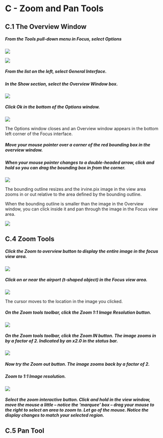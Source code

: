 # C - Zoom and Pan Tools

## C.1 The Overview Window

##### From the Tools pull-down menu in Focus, select Options

![](./img/mod01-c-01.png)

![](./img/mod01-c-02.png)

##### From the list on the left, select General Interface.

##### In the Show section, select the Overview Window box.

![](./img/mod01-c-03.png)

##### Click Ok in the bottom of the Options window.

![](./img/mod01-c-04.png)

The Options window closes and an Overview window appears in the bottom left corner of the Focus interface.

##### Move your mouse pointer over a corner of the red bounding box in the overview window.

##### When your mouse pointer changes to a double-headed arrow, click and hold so you can drag the bounding box in from the corner. 

![](./img/mod01-c-05.png)

The bounding outline resizes and the irvine.pix image in the view area zooms in or out relative to the area defined by the bounding outline.

When the bounding outline is smaller than the image in the Overview window, you can click inside it and pan through the image in the Focus view area.

![](./img/mod01-c-06.png)

## C.4 Zoom Tools

##### Click the Zoom to overview button to display the entire image in the focus view area.

![](./img/mod01-c-07.png)

##### Click on or near the airport (t-shaped object) in the Focus view area.

![](./img/mod01-c-08.png)

The cursor moves to the location in the image you clicked.

##### On the Zoom tools toolbar, click the Zoom 1:1 Image Resolution button.

![](./img/mod01-c-09.png)

##### On the Zoom tools toolbar, click the Zoom IN button. The image zooms in by a factor of 2. Indicated by an x2.0 in the status bar.

![](./img/mod01-c-10.png)

##### Now try the Zoom out button. The image zooms back by a factor of 2.

##### Zoom to 1:1 Image resolution.

![](./img/mod01-c-11.png)

##### Select the zoom interactive button. Click and hold in the view window, move the mouse a little – notice the ‘marquee’ box – drag your mouse to the right to select an area to zoom to. Let go of the mouse. Notice the display changes to match your selected region.

## C.5 Pan Tool



